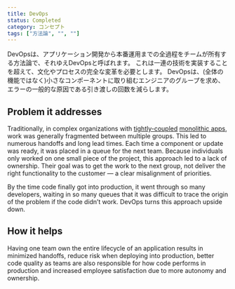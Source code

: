 ```yaml
---
title: DevOps
status: Completed
category: コンセプト
tags: ["方法論", "", ""]
---
```


DevOpsは、アプリケーション開発から本番運用までの全過程をチームが所有する方法論で、それゆえDevOpsと呼ばれます。
これは一連の技術を実装することを超えて、文化やプロセスの完全な変革を必要とします。
DevOpsは、(全体の機能ではなく)小さなコンポーネントに取り組むエンジニアのグループを求め、エラーの一般的な原因である引き渡しの回数を減らします。

## Problem it addresses

Traditionally, in complex organizations with [tightly-coupled](/tightly-coupled-architectures/) [monolithic apps](/monolithic-apps/),
work was generally fragmented between multiple groups.
This led to numerous handoffs and long lead times.
Each time a component or update was ready, it was placed in a queue for the next team.
Because individuals only worked on one small piece of the project, this approach led to a lack of ownership.
Their goal was to get the work to the next group, not deliver the right functionality to the customer
— a clear misalignment of priorities.

By the time code finally got into production, it went through so many developers,
waiting in so many queues that it was difficult to trace the origin of the problem if the code didn’t work.
DevOps turns this approach upside down.

## How it helps

Having one team own the entire lifecycle of an application results in
minimized handoffs, reduce risk when deploying into production, better code quality
as teams are also responsible for how code performs in production
and increased employee satisfaction due to more autonomy and ownership.
